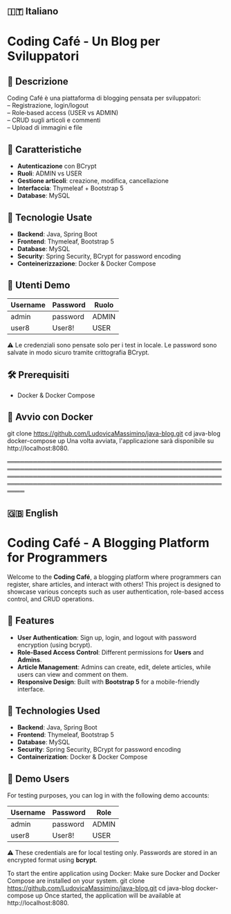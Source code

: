 ## 🇮🇹 Italiano

# Coding Café - Un Blog per Sviluppatori

## 📖 Descrizione
Coding Café è una piattaforma di blogging pensata per sviluppatori:  
– Registrazione, login/logout  
– Role‑based access (USER vs ADMIN)  
– CRUD sugli articoli e commenti  
– Upload di immagini e file  

## 🚀 Caratteristiche
- **Autenticazione** con BCrypt  
- **Ruoli**: ADMIN vs USER  
- **Gestione articoli**: creazione, modifica, cancellazione  
- **Interfaccia**: Thymeleaf + Bootstrap 5  
- **Database**: MySQL

## 🔧 Tecnologie Usate

- **Backend**: Java, Spring Boot
- **Frontend**: Thymeleaf, Bootstrap 5
- **Database**: MySQL
- **Security**: Spring Security, BCrypt for password encoding
- **Conteinerizzazione**: Docker & Docker Compose

## 👤 Utenti Demo

| Username | Password | Ruolo |
|----------|----------|-------|
| admin    | password | ADMIN |
| user8    | User8!   | USER  |

⚠️ Le credenziali sono pensate solo per i test in locale. Le password sono salvate in modo sicuro tramite crittografia BCrypt.

## 🛠 Prerequisiti 
- Docker & Docker Compose  

## 🐳 Avvio con Docker
git clone https://github.com/LudovicaMassimino/java-blog.git
cd java-blog
docker-compose up
Una volta avviata, l'applicazione sarà disponibile su http://localhost:8080.




════════════════════════════════════════════════════════════════════════════════════════════════════════════════════════════════════════════════════════════════════════════════════════════════════════════




## 🇬🇧 English

# Coding Café - A Blogging Platform for Programmers

Welcome to the **Coding Café**, a blogging platform where programmers can register, share articles, and interact with others! This project is designed to showcase various concepts such as user authentication, role-based access control, and CRUD operations.

## 🚀 Features

- **User Authentication**: Sign up, login, and logout with password encryption (using bcrypt).
- **Role-Based Access Control**: Different permissions for **Users** and **Admins**.
- **Article Management**: Admins can create, edit, delete articles, while users can view and comment on them.
- **Responsive Design**: Built with **Bootstrap 5** for a mobile-friendly interface.

## 🔧 Technologies Used

- **Backend**: Java, Spring Boot
- **Frontend**: Thymeleaf, Bootstrap 5
- **Database**: MySQL
- **Security**: Spring Security, BCrypt for password encoding
- **Containerization**: Docker & Docker Compose

## 👤 Demo Users

For testing purposes, you can log in with the following demo accounts:

| Username | Password | Role  |
|----------|----------|-------|
| admin    | password | ADMIN |
| user8    | User8!   | USER  |

⚠️ These credentials are for local testing only. Passwords are stored in an encrypted format using **bcrypt**.

To start the entire application using Docker:
Make sure Docker and Docker Compose are installed on your system.
git clone https://github.com/LudovicaMassimino/java-blog.git
cd java-blog
docker-compose up
Once started, the application will be available at http://localhost:8080.

